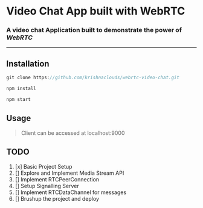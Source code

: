 # Video Chat App built with WebRTC

### A video chat Application built to demonstrate the power of *WebRTC*

----
## __Installation__
```javascript
git clone https://github.com/krishnaclouds/webrtc-video-chat.git

npm install

npm start

```
## __Usage__

> Client can be accessed at localhost:9000

## __TODO__

1. [x] Basic Project Setup
1. [] Explore and Implement Media Stream API
1. [] Implement RTCPeerConnection
1. [] Setup Signalling Server
1. [] Implement RTCDataChannel for messages
1. [] Brushup the project and deploy



